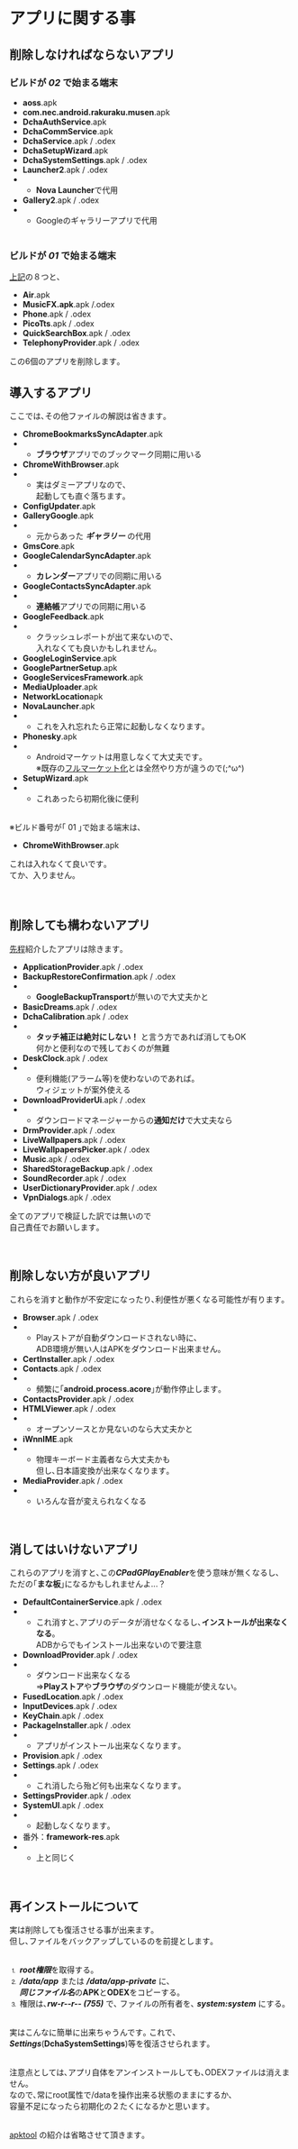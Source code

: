 # アプリに関する事
## 削除しなければならないアプリ
### ビルドが ***02*** で始まる端末
- **aoss**.apk
- **com.nec.android.rakuraku.musen**.apk
- **DchaAuthService**.apk
- **DchaCommService**.apk
- **DchaService**.apk / .odex
- **DchaSetupWizard**.apk
- **DchaSystemSettings**.apk / .odex
- **Launcher2**.apk / .odex
- - **Nova Launcher**で代用
- **Gallery2**.apk / .odex
- - Googleのギャラリーアプリで代用
<br><br>
### ビルドが ***01*** で始まる端末
[上記](#ビルドが-02-で始まる端末)の８つと､<br>
- **Air**.apk
- **MusicFX.apk**.apk /.odex
- **Phone**.apk / .odex
- **PicoTts**.apk / .odex
- **QuickSearchBox**.apk / .odex
- **TelephonyProvider**.apk / .odex

この6個のアプリを削除します｡
<br>

## 導入するアプリ
ここでは､その他ファイルの解説は省きます｡
- **ChromeBookmarksSyncAdapter**.apk
- - **ブラウザ**アプリでのブックマーク同期に用いる
- **ChromeWithBrowser**.apk
- - 実はダミーアプリなので､<br>起動しても直ぐ落ちます｡
- **ConfigUpdater**.apk
- **GalleryGoogle**.apk
- - 元からあった ***ギャラリー*** の代用
- **GmsCore**.apk
- **GoogleCalendarSyncAdapter**.apk
- - **カレンダー**アプリでの同期に用いる
- **GoogleContactsSyncAdapter**.apk
- - **連絡帳**アプリでの同期に用いる
- **GoogleFeedback**.apk
- - クラッシュレポートが出て来ないので､<br>入れなくても良いかもしれません｡
- **GoogleLoginService**.apk
- **GooglePartnerSetup**.apk
- **GoogleServicesFramework**.apk
- **MediaUploader**.apk
- **NetworkLocation**apk
- **NovaLauncher**.apk
- - これを入れ忘れたら正常に起動しなくなります｡
- **Phonesky**.apk
- - Androidマーケットは用意しなくて大丈夫です｡<br>※既存の[フルマーケット化](https://www.nicovideo.jp/watch/sm37834291 "【2020年度版】今更だけど、チャレンジタッチ改造してみた/簡易版&フルマーケット化手順の紹介！ - ニコニコ動画")とは全然やり方が違うので(;^ω^)
- **SetupWizard**.apk
- - これあったら初期化後に便利
<br>
※ビルド番号が｢ 01 ｣で始まる端末は､<br>

- **ChromeWithBrowser**.apk

これは入れなくて良いです｡<br>
てか、入りません｡<br>
<br><br>

## 削除しても構わないアプリ
[先程](#削除しなければならないアプリ)紹介したアプリは除きます｡
- **ApplicationProvider**.apk / .odex
- **BackupRestoreConfirmation**.apk / .odex
- - **GoogleBackupTransport**が無いので大丈夫かと
- **BasicDreams**.apk / .odex
- **DchaCalibration**.apk / .odex
- - **タッチ補正は絶対にしない！** と言う方であれば消してもOK<br>何かと便利なので残しておくのが無難
- **DeskClock**.apk / .odex
- - 便利機能(アラーム等)を使わないのであれば｡<br>ウィジェットが案外使える
- **DownloadProviderUi**.apk / .odex
- - ダウンロードマネージャーからの**通知だけ**で大丈夫なら
- **DrmProvider**.apk / .odex
- **LiveWallpapers**.apk / .odex
- **LiveWallpapersPicker**.apk / .odex
- **Music**.apk / .odex
- **SharedStorageBackup**.apk / .odex
- **SoundRecorder**.apk / .odex
- **UserDictionaryProvider**.apk / .odex
- **VpnDialogs**.apk / .odex

全てのアプリで検証した訳では無いので<br>自己責任でお願いします｡

<br>

## 削除しない方が良いアプリ
これらを消すと動作が不安定になったり､利便性が悪くなる可能性が有ります｡
- **Browser**.apk / .odex
- - Playストアが自動ダウンロードされない時に､<br>ADB環境が無い人はAPKをダウンロード出来ません｡
- **CertInstaller**.apk / .odex
- **Contacts**.apk / .odex
- - 頻繁に｢**android.process.acore**｣が動作停止します｡
- **ContactsProvider**.apk / .odex
- **HTMLViewer**.apk / .odex
- - オープンソースとか見ないのなら大丈夫かと
- **iWnnIME**.apk
- - 物理キーボード主義者なら大丈夫かも<br>但し､日本語変換が出来なくなります｡
- **MediaProvider**.apk / .odex
- - いろんな音が変えられなくなる

<br>

## 消してはいけないアプリ
これらのアプリを消すと､この***CPadGPlayEnabler***を使う意味が無くなるし､<br>
ただの｢**まな板**｣になるかもしれませんよ...？

- **DefaultContainerService**.apk / .odex
- - これ消すと､アプリのデータが消せなくなるし､**インストールが出来なくなる**｡<br>ADBからでもインストール出来ないので要注意
- **DownloadProvider**.apk / .odex
- - ダウンロード出来なくなる<br>=>**Playストア**や**ブラウザ**のダウンロード機能が使えない｡
- **FusedLocation**.apk / .odex
- **InputDevices**.apk / .odex
- **KeyChain**.apk / .odex
- **PackageInstaller**.apk / .odex
- - アプリがインストール出来なくなります｡
- **Provision**.apk / .odex
- **Settings**.apk / .odex
- - これ消したら殆ど何も出来なくなります｡
- **SettingsProvider**.apk / .odex
- **SystemUI**.apk / .odex
- - 起動しなくなります｡
- 番外：**framework-res**.apk
- - 上と同じく

<br>

## 再インストールについて
実は削除しても復活させる事が出来ます｡<br>
但し､ファイルをバックアップしているのを前提とします｡<br><br>

⒈ ***root権限***を取得する｡<br>
⒉ ***/data/app*** または ***/data/app-private*** に､<br>　 ***同じファイル名***の**APK**と**ODEX**をコピーする｡<br>
⒊ 権限は､***rw-r--r-- (755)*** で､ ファイルの所有者を､ ***system:system*** にする｡<br><br>

実はこんなに簡単に出来ちゃうんです｡
これで､***Settings***(**DchaSystemSettings**)等を復活させられます｡<br><br>

注意点としては､アプリ自体をアンインストールしても､ODEXファイルは消えません｡<br>
なので､常にroot属性で/dataを操作出来る状態のままにするか､<br>
容量不足になったら初期化の２たくになるかと思います｡<br><br>

[apktool](https://github.com/iBotPeaches/Apktool "iBotPeaches/Apktool: A tool for reverse engineering Android apk files") の紹介は省略させて頂きます｡
